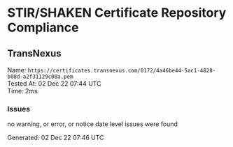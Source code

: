 # STIR/SHAKEN Certificate Repository Compliance

## TransNexus

Name: `https://certificates.transnexus.com/0172/4a46be44-5ac1-4828-b08d-a2f31129c08a.pem`\
Tested At: 02 Dec 22 07:44 UTC\
Time: 2ms

### Issues

no warning, or error, or notice date level issues were found

Generated: 02 Dec 22 07:46 UTC